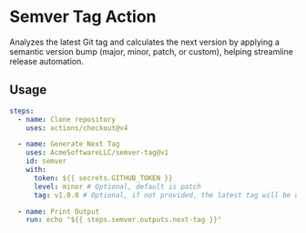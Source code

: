 # Semver Tag Action

Analyzes the latest Git tag and calculates the next version by applying a semantic version bump (major, minor, patch, or custom), helping streamline release automation.

## Usage

```yaml
steps:
  - name: Clone repository
    uses: actions/checkout@v4

  - name: Generate Next Tag
    uses: AcmeSoftwareLLC/semver-tag@v1
    id: semver
    with:
      token: ${{ secrets.GITHUB_TOKEN }}
      level: minor # Optional, default is patch
      tag: v1.0.0 # Optional, if not provided, the latest tag will be used

  - name: Print Output
    run: echo "${{ steps.semver.outputs.next-tag }}"
```
